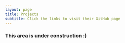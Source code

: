 ```yaml
---
layout: page
title: Projects
subtitle: Click the links to visit their GitHub page
---
```


### This area is under construction :)

